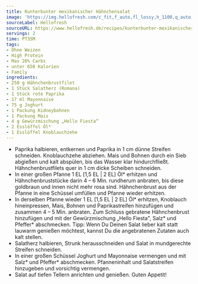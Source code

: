 ```yaml
---
title: Kunterbunter mexikanischer Hähnchensalat
image: 'https://img.hellofresh.com/c_fit,f_auto,fl_lossy,h_1100,q_auto,w_2600/hellofresh_s3/image/kunterbunter-mexikanischer-hahnchensalat-7363cdd5.jpg'
sourceLabel: Hellofresh
sourceURL: https://www.hellofresh.de/recipes/kunterbunter-mexikanischer-hahnchensalat-632c3d1c01f54c90bb042c81
servings: 2
time: PT35M
tags:
- Ohne Weizen
- High Protein
- Max 20% Carbs
- unter 650 Kalorien
- Family
ingredients:
- 250 g Hähnchenbrustfilet
- 1 Stück Salatherz (Romana)
- 1 Stück rote Paprika
- 17 ml Mayonnaise
- 75 g Joghurt
- 1 Packung Kidneybohnen
- 1 Packung Mais
- 4 g Gewürzmischung „Hello Fiesta“
- 2 Esslöffel Öl*
- 1 Esslöffel Knoblauchzehe
---
```


- Paprika halbieren, entkernen und Paprika in 1 cm dünne Streifen schneiden.  Knoblauchzehe abziehen.  Mais und Bohnen durch ein Sieb abgießen und kalt abspülen, bis das Wasser klar hindurchfließt.  Hähnchenbrustfilets quer in 1 cm dicke Scheiben schneiden.
- In einer großen Pfanne 1 EL [1,5 EL | 2 EL] Öl\* erhitzen und Hähnchenbruststücke darin 4 – 6 Min. rundherum anbraten, bis diese goldbraun und innen nicht mehr rosa sind. Hähnchenbrust aus der Pfanne in eine Schüssel umfüllen und Pfanne wieder erhitzen.
- In derselben Pfanne wieder 1 EL [1,5 EL | 2 EL] Öl\* erhitzen, Knoblauch hineinpressen, Mais, Bohnen und Paprikastreifen hinzufügen und zusammen 4 – 5 Min. anbraten. Zum Schluss gebratene Hähnchenbrust hinzufügen und mit der Gewürzmischung „Hello Fiesta", Salz\* und Pfeffer\* abschmecken.  Tipp: Wenn Du Deinen Salat lieber kalt statt lauwarm genießen möchtest, kannst Du die angebratenen Zutaten auch kalt stellen.
- Salatherz halbieren, Strunk herausschneiden und Salat in mundgerechte Streifen schneiden.
- In einer großen Schüssel Joghurt und Mayonnaise vermengen und mit Salz\* und Pfeffer\* abschmecken. Pfanneninhalt und Salatstreifen hinzugeben und vorsichtig vermengen.
- Salat auf tiefen Tellern anrichten und genießen.  Guten Appetit!
